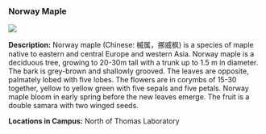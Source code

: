 ### Norway Maple


![](http://www.astro.princeton.edu/~ruixu/fig/Norwaymaple.jpg)


**Description:** Norway maple (Chinese: 槭属，挪威枫) is a species of maple native to eastern and central Europe and western Asia. Norway maple is a deciduous tree, growing to 20-30m tall with a trunk up to 1.5 m in diameter. The bark is grey-brown and shallowly grooved. The leaves are opposite, palmately lobed with five lobes. The flowers are in corymbs of 15-30 together, yellow to yellow green with five sepals and five petals. Norway maple bloom in early spring before the new leaves emerge. The fruit is a double samara with two winged seeds.

**Locations in Campus:** North of Thomas Laboratory
